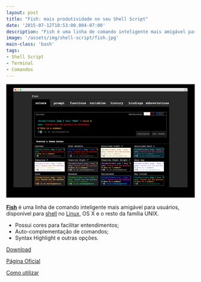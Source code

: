 ```yaml
---
layout: post
title: "Fish: mais produtividade no seu Shell Script"
date: '2015-07-12T10:53:00.004-07:00'
description: "Fish é uma linha de comando inteligente mais amigável para usuários, disponível para Linux e Unix."
image: '/assets/img/shell-script/fish.jpg'
main-class: 'bash'
tags:
- Shell Script
- Terminal
- Comandos
---
```


<script>window.location = "http://terminalroot.com.br/2018/01/fish-shell-mais-produtividade-no-seu-shell-script.html";</script>

![Fish: mais produtividade no seu Shell Script](/assets/img/shell-script/fish.jpg "Fish: mais produtividade no seu Shell Script")

[__Fish__](http://fishshell.com/) é uma linha de comando inteligente mais amigável para usuários, disponível para [shell](http://www.terminalroot.com.br/shell/) no [Linux](http://www.terminalroot.com.br/tags#linux), OS X e o resto da família UNIX.

+ Possui cores para facilitar entendimentos;
+ Auto-complementação de comandos;
+ Syntax Highlight e outras opções.

[Download](http://fishshell.com/#platform_tabs)

[Página Oficial](http://fishshell.com/)

[Como utilizar](http://fishshell.com/docs/current/tutorial.html)
